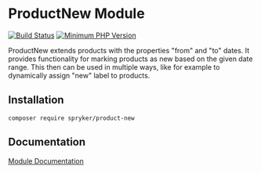 # ProductNew Module
[![Build Status](https://travis-ci.org/spryker/product-new.svg)](https://travis-ci.org/spryker/product-new)
[![Minimum PHP Version](https://img.shields.io/badge/php-%3E%3D%207.3-8892BF.svg)](https://php.net/)

ProductNew extends products with the properties "from" and "to" dates. It provides functionality for marking products as new based on the given date range. This then can be used in multiple ways, like for example to dynamically assign "new" label to products.

## Installation

```
composer require spryker/product-new
```

## Documentation

[Module Documentation](https://academy.spryker.com/developing_with_spryker/module_guide/products/product_new.html)
